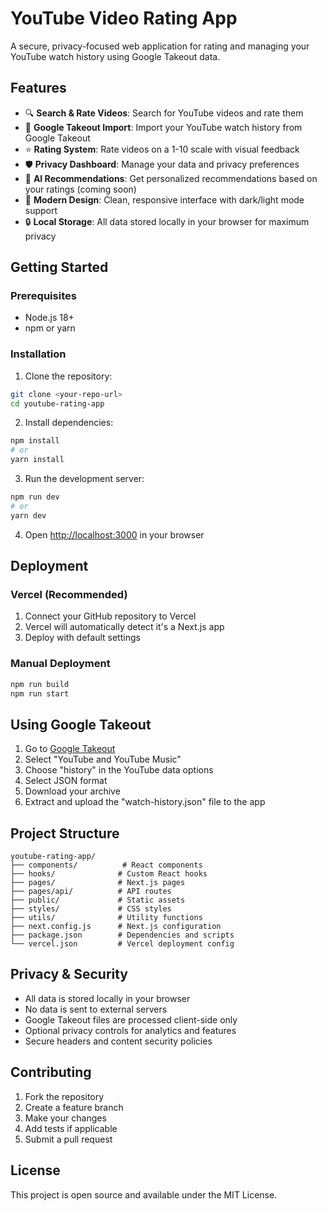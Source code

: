 # YouTube Video Rating App

A secure, privacy-focused web application for rating and managing your YouTube watch history using Google Takeout data.

## Features

- 🔍 **Search & Rate Videos**: Search for YouTube videos and rate them
- 📁 **Google Takeout Import**: Import your YouTube watch history from Google Takeout
- ⭐ **Rating System**: Rate videos on a 1-10 scale with visual feedback
- 🛡️ **Privacy Dashboard**: Manage your data and privacy preferences
- 🤖 **AI Recommendations**: Get personalized recommendations based on your ratings (coming soon)
- 🎨 **Modern Design**: Clean, responsive interface with dark/light mode support
- 🔒 **Local Storage**: All data stored locally in your browser for maximum privacy

## Getting Started

### Prerequisites

- Node.js 18+ 
- npm or yarn

### Installation

1. Clone the repository:
```bash
git clone <your-repo-url>
cd youtube-rating-app
```

2. Install dependencies:
```bash
npm install
# or
yarn install
```

3. Run the development server:
```bash
npm run dev
# or
yarn dev
```

4. Open [http://localhost:3000](http://localhost:3000) in your browser

## Deployment

### Vercel (Recommended)

1. Connect your GitHub repository to Vercel
2. Vercel will automatically detect it's a Next.js app
3. Deploy with default settings

### Manual Deployment

```bash
npm run build
npm run start
```

## Using Google Takeout

1. Go to [Google Takeout](https://takeout.google.com)
2. Select "YouTube and YouTube Music"
3. Choose "history" in the YouTube data options
4. Select JSON format
5. Download your archive
6. Extract and upload the "watch-history.json" file to the app

## Project Structure

```
youtube-rating-app/
├── components/          # React components
├── hooks/              # Custom React hooks
├── pages/              # Next.js pages
├── pages/api/          # API routes
├── public/             # Static assets
├── styles/             # CSS styles
├── utils/              # Utility functions
├── next.config.js      # Next.js configuration
├── package.json        # Dependencies and scripts
└── vercel.json         # Vercel deployment config
```

## Privacy & Security

- All data is stored locally in your browser
- No data is sent to external servers
- Google Takeout files are processed client-side only
- Optional privacy controls for analytics and features
- Secure headers and content security policies

## Contributing

1. Fork the repository
2. Create a feature branch
3. Make your changes
4. Add tests if applicable
5. Submit a pull request

## License

This project is open source and available under the MIT License.
